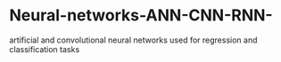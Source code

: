 # Neural-networks-ANN-CNN-RNN-
artificial and convolutional neural networks used for regression and classification tasks
